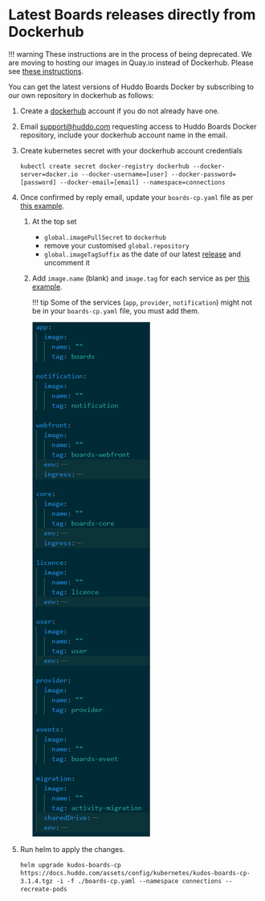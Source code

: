 # Latest Boards releases directly from Dockerhub

!!! warning
    These instructions are in the process of being deprecated. We are moving to hosting our images in Quay.io instead of Dockerhub. Please see [these instructions](latest.md).

You can get the latest versions of Huddo Boards Docker by subscribing to our own repository in dockerhub as follows:

1.  Create a [dockerhub](https://hub.docker.com) account if you do not already have one.
1.  Email [support@huddo.com](mailto:support@huddo.com) requesting access to Huddo Boards Docker repository, include your dockerhub account name in the email.
1.  Create kubernetes secret with your dockerhub account credentials

        kubectl create secret docker-registry dockerhub --docker-server=docker.io --docker-username=[user] --docker-password=[password] --docker-email=[email] --namespace=connections

1.  Once confirmed by reply email, update your `boards-cp.yaml` file as per [this example](../../assets/config/kubernetes/boards-cp-dockerhub.yaml).

    1. At the top set

        - `global.imagePullSecret` to `dockerhub`
        - remove your customised `global.repository`
        - `global.imageTagSuffix` as the date of our latest [release](../releases.md) and uncomment it

    1. Add `image.name` (blank) and `image.tag` for each service as per [this example](../../assets/config/kubernetes/boards-cp-dockerhub.yaml).
    
        !!! tip 
            Some of the services (`app`, `provider`, `notification`) might not be in your `boards-cp.yaml` file, you must add them.

        ![Example](image-config-dockerhub.png)

1.  Run helm to apply the changes.

        helm upgrade kudos-boards-cp https://docs.huddo.com/assets/config/kubernetes/kudos-boards-cp-3.1.4.tgz -i -f ./boards-cp.yaml --namespace connections --recreate-pods
